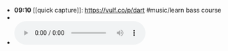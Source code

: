 - **09:10** [[quick capture]]:  https://vulf.co/p/dart #music/learn bass course
-
- ![2023-03-20-18-56-11.aac](../assets/2023-03-20-18-56-11.aac)